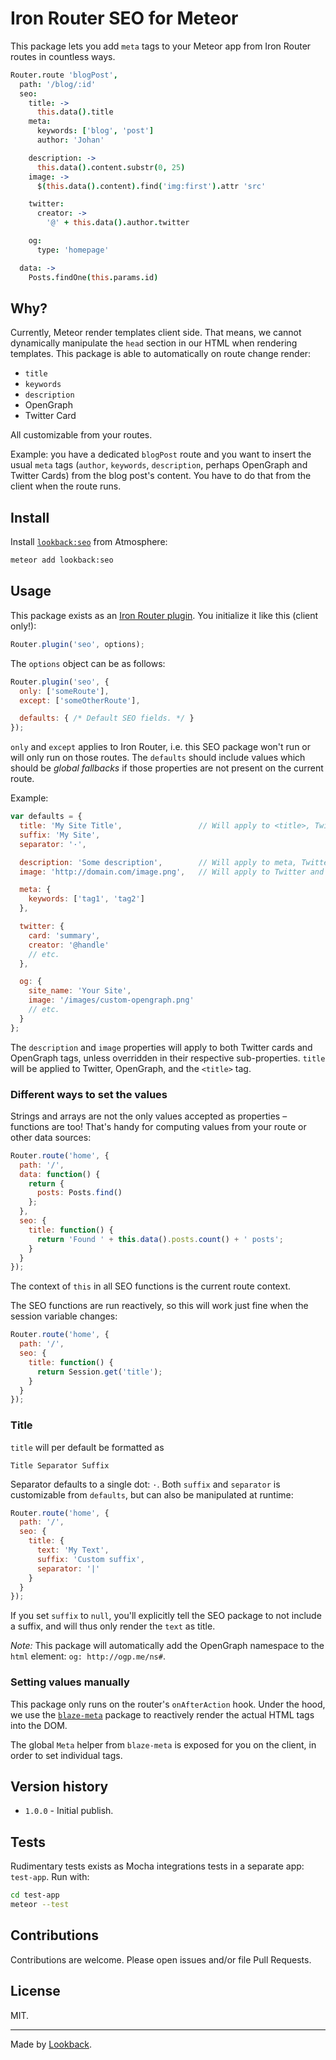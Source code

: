 # Iron Router SEO for Meteor

This package lets you add `meta` tags to your Meteor app from Iron Router routes in countless ways.

```coffeescript
Router.route 'blogPost',
  path: '/blog/:id'
  seo:
    title: ->
      this.data().title
    meta:
      keywords: ['blog', 'post']
      author: 'Johan'

    description: ->
      this.data().content.substr(0, 25)
    image: ->
      $(this.data().content).find('img:first').attr 'src'

    twitter:
      creator: ->
        '@' + this.data().author.twitter

    og:
      type: 'homepage'

  data: ->
    Posts.findOne(this.params.id)
```

## Why?

Currently, Meteor render templates client side. That means, we cannot dynamically manipulate the `head` section in our HTML when rendering templates. This package is able to automatically on route change render:

- `title`
- `keywords`
- `description`
- OpenGraph
- Twitter Card

All customizable from your routes.

Example: you have a dedicated `blogPost` route and you want to insert the usual `meta` tags (`author`, `keywords`, `description`, perhaps OpenGraph and Twitter Cards) from the blog post's content. You have to do that from the client when the route runs.

## Install

Install [`lookback:seo`](https://atmospherejs.com/lookback/seo) from Atmosphere:

```bash
meteor add lookback:seo
```

## Usage

This package exists as an [Iron Router plugin](https://github.com/iron-meteor/iron-router/blob/devel/Guide.md#plugins). You initialize it like this (client only!):

```js
Router.plugin('seo', options);
```

The `options` object can be as follows:

```js
Router.plugin('seo', {
  only: ['someRoute'],
  except: ['someOtherRoute'],

  defaults: { /* Default SEO fields. */ }
});
```

`only` and `except` applies to Iron Router, i.e. this SEO package won't run or will only run on those routes. The `defaults` should include values which should be *global fallbacks* if those properties are not present on the current route.

Example:

```javascript
var defaults = {
  title: 'My Site Title',                 // Will apply to <title>, Twitter and OpenGraph.
  suffix: 'My Site',
  separator: '·',

  description: 'Some description',        // Will apply to meta, Twitter and OpenGraph.
  image: 'http://domain.com/image.png',   // Will apply to Twitter and OpenGraph.

  meta: {
    keywords: ['tag1', 'tag2']
  },

  twitter: {
    card: 'summary',
    creator: '@handle'
    // etc.
  },

  og: {
    site_name: 'Your Site',
    image: '/images/custom-opengraph.png'
    // etc.
  }
};
```

The `description` and `image` properties will apply to both Twitter cards and OpenGraph tags, unless overridden in their respective sub-properties. `title` will be applied to Twitter, OpenGraph, and the `<title>` tag.

### Different ways to set the values

Strings and arrays are not the only values accepted as properties – functions are too! That's handy for computing values from your route or other data sources:

```js
Router.route('home', {
  path: '/',
  data: function() {
    return {
      posts: Posts.find()
    };
  },
  seo: {
    title: function() {
      return 'Found ' + this.data().posts.count() + ' posts';
    }
  }
});
```

The context of `this` in all SEO functions is the current route context.

The SEO functions are run reactively, so this will work just fine when the session variable changes:

```js
Router.route('home', {
  path: '/',
  seo: {
    title: function() {
      return Session.get('title');
    }
  }
});
```

### Title

`title` will per default be formatted as

```
Title Separator Suffix
```

Separator defaults to a single dot: `·`. Both `suffix` and `separator` is customizable from `defaults`, but can also be manipulated at runtime:

```js
Router.route('home', {
  path: '/',
  seo: {
    title: {
      text: 'My Text',
      suffix: 'Custom suffix',
      separator: '|'
    }
  }
});
```

If you set `suffix` to `null`, you'll explicitly tell the SEO package to not include a suffix, and will thus only render the `text` as title.

*Note:* This package will automatically add the OpenGraph namespace to the `html` element: `og: http://ogp.me/ns#`.

### Setting values manually

This package only runs on the router's `onAfterAction` hook. Under the hood, we use the [`blaze-meta`](https://atmospherejs.com/yasinuslu/blaze-meta) package to reactively render the actual HTML tags into the DOM.

The global `Meta` helper from `blaze-meta` is exposed for you on the client, in order to set individual tags.

## Version history

- `1.0.0` - Initial publish.

## Tests

Rudimentary tests exists as Mocha integrations tests in a separate app: `test-app`. Run with:

```bash
cd test-app
meteor --test
```

## Contributions

Contributions are welcome. Please open issues and/or file Pull Requests.

## License

MIT.

***

Made by [Lookback](http://github.com/lookback).
